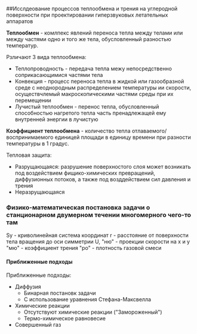 ##Исслдеование процессов теплообмена и трения на углеродной поверхности при проектировании гиперзвуковых летательных аппаратов

**Теплообмен** - комлпекс явлений переноса тепла между телами или между частями одно и того же тела, обусловленный разностью температур.

Рзличают 3 вида теплообмена:
- Теплопроводность - передача тепла межу непосредственно соприкасающимися частями тела
- Конвекция - процесс переноса тепла в жидкой или газообразной среде с неоднородным распределением температуры ии скорости, осуществчлемый макроскопическими частями среды при их перемещении
- Лучистый теплообмен - перенос тепла, обусловленный способностью нагретого тепла часть пренадлежащей ему внутренней энергии в лучистую

**Коэффициент теплообмена** - количество тепла отлаваемого/воспринимаемого единицей площади в единицу времени  при разности температуры в 1 градус.

Тепловая защита: 
- Разрущающаяся: разрушение поверхностого слоя может возникать под воздействием фищико-химических превращений, диффузионных потоков, а также под возддействием сил давления и трения
- Неразрущающаяся


### Физико-математическая постановка задачи о станционарном двумерном течении многомерного чего-то там

Sy - криволинейная система координат
r - расстояние от поверхности тела вращения до оси симметрии
U, "ню" - проекции скорости на x и y
"мю" - коэффициент трения
"ро" - плотность газовой смеси


#### Приближенные подходы

Приближенные подходы:
- Диффузия
    + Бинарная постановк задачи
    + С использование уравнения Стефана-Максвелла
- Химические реакции
    + Отсутствуют химические реакции ("Замороженный")
    + Термо-химическое равновесие
- Совершенный газ